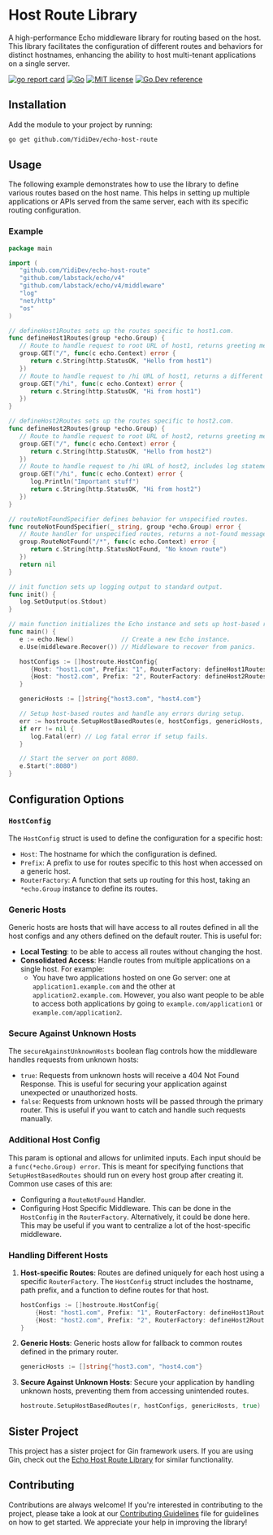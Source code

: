 # Host Route Library

A high-performance Echo middleware library for routing based on the host. This library facilitates the configuration of different routes and behaviors for distinct hostnames, enhancing the ability to host multi-tenant applications on a single server.

[![go report card](https://goreportcard.com/badge/github.com/YidiDev/echo-host-route "go report card")](https://goreportcard.com/report/github.com/YidiDev/echo-host-route)
[![Go](https://github.com/YidiDev/echo-host-route/actions/workflows/tests.yml/badge.svg)](https://github.com/YidiDev/echo-host-route/actions/workflows/tests.yml)
[![MIT license](https://img.shields.io/badge/license-MIT-brightgreen.svg)](https://opensource.org/licenses/MIT)
[![Go.Dev reference](https://img.shields.io/badge/go.dev-reference-blue?logo=go&logoColor=white)](https://pkg.go.dev/github.com/YidiDev/echo-host-route?tab=doc)

## Installation

Add the module to your project by running:

```sh
go get github.com/YidiDev/echo-host-route
```

## Usage

The following example demonstrates how to use the library to define various routes based on the host name. This helps in setting up multiple applications or APIs served from the same server, each with its specific routing configuration.

### Example

```go
package main

import (
   "github.com/YidiDev/echo-host-route"
   "github.com/labstack/echo/v4"
   "github.com/labstack/echo/v4/middleware"
   "log"
   "net/http"
   "os"
)

// defineHost1Routes sets up the routes specific to host1.com.
func defineHost1Routes(group *echo.Group) {
   // Route to handle request to root URL of host1, returns greeting message.
   group.GET("/", func(c echo.Context) error {
      return c.String(http.StatusOK, "Hello from host1")
   })
   // Route to handle request to /hi URL of host1, returns a different greeting message.
   group.GET("/hi", func(c echo.Context) error {
      return c.String(http.StatusOK, "Hi from host1")
   })
}

// defineHost2Routes sets up the routes specific to host2.com.
func defineHost2Routes(group *echo.Group) {
   // Route to handle request to root URL of host2, returns greeting message.
   group.GET("/", func(c echo.Context) error {
      return c.String(http.StatusOK, "Hello from host2")
   })
   // Route to handle request to /hi URL of host2, includes log statement and returns a greeting message.
   group.GET("/hi", func(c echo.Context) error {
      log.Println("Important stuff")
      return c.String(http.StatusOK, "Hi from host2")
   })
}

// routeNotFoundSpecifier defines behavior for unspecified routes.
func routeNotFoundSpecifier(_ string, group *echo.Group) error {
   // Route handler for unspecified routes, returns a not-found message.
   group.RouteNotFound("/*", func(c echo.Context) error {
      return c.String(http.StatusNotFound, "No known route")
   })
   return nil
}

// init function sets up logging output to standard output.
func init() {
   log.SetOutput(os.Stdout)
}

// main function initializes the Echo instance and sets up host-based routing.
func main() {
   e := echo.New()             // Create a new Echo instance.
   e.Use(middleware.Recover()) // Middleware to recover from panics.

   hostConfigs := []hostroute.HostConfig{
      {Host: "host1.com", Prefix: "1", RouterFactory: defineHost1Routes},
      {Host: "host2.com", Prefix: "2", RouterFactory: defineHost2Routes},
   }

   genericHosts := []string{"host3.com", "host4.com"}

   // Setup host-based routes and handle any errors during setup.
   err := hostroute.SetupHostBasedRoutes(e, hostConfigs, genericHosts, true, routeNotFoundSpecifier)
   if err != nil {
      log.Fatal(err) // Log fatal error if setup fails.
   }

   // Start the server on port 8080.
   e.Start(":8080")
}
```

## Configuration Options

### `HostConfig`
The `HostConfig` struct is used to define the configuration for a specific host:
- `Host`: The hostname for which the configuration is defined.
- `Prefix`: A prefix to use for routes specific to this host when accessed on a generic host.
- `RouterFactory`: A function that sets up routing for this host, taking an `*echo.Group` instance to define its routes.

### Generic Hosts
Generic hosts are hosts that will have access to all routes defined in all the host configs and any others defined on the default router. This is useful for:
- **Local Testing**: to be able to access all routes without changing the host. 
- **Consolidated Access**: Handle routes from multiple applications on a single host. For example:
  - You have two applications hosted on one Go server: one at `application1.example.com` and the other at `application2.example.com`. However, you also want people to be able to access both applications by going to `example.com/application1` or `example.com/application2`.

### Secure Against Unknown Hosts
The `secureAgainstUnknownHosts` boolean flag controls how the middleware handles requests from unknown hosts:
- `true`: Requests from unknown hosts will receive a 404 Not Found Response. This is useful for securing your application against unexpected or unauthorized hosts.
- `false`: Requests from unknown hosts will be passed through the primary router. This is useful if you want to catch and handle such requests manually.

### Additional Host Config
This param is optional and allows for unlimited inputs. Each input should be a `func(*echo.Group) error`. This is meant for specifying functions that `SetupHostBasedRoutes` should run on every host group after creating it. Common use cases of this are:
- Configuring a `RouteNotFound` Handler. 
- Configuring Host Specific Middleware. This can be done in the `HostConfig` in the `RouterFactory`. Alternatively, it could be done here. This may be useful if you want to centralize a lot of the host-specific middleware.

### Handling Different Hosts

1. **Host-specific Routes**:
   Routes are defined uniquely for each host using a specific `RouterFactory`. The `HostConfig` struct includes the hostname, path prefix, and a function to define routes for that host.

    ```go
    hostConfigs := []hostroute.HostConfig{
        {Host: "host1.com", Prefix: "1", RouterFactory: defineHost1Routes},
        {Host: "host2.com", Prefix: "2", RouterFactory: defineHost2Routes},
    }
    ```

2. **Generic Hosts**:
   Generic hosts allow for fallback to common routes defined in the primary router.

    ```go
    genericHosts := []string{"host3.com", "host4.com"}
    ```

3. **Secure Against Unknown Hosts**:
   Secure your application by handling unknown hosts, preventing them from accessing unintended routes.

    ```go
    hostroute.SetupHostBasedRoutes(r, hostConfigs, genericHosts, true)
    ```
   
## Sister Project
This project has a sister project for Gin framework users. If you are using Gin, check out the [Echo Host Route Library](https://github.com/YidiDev/gin-host-route) for similar functionality.

## Contributing
Contributions are always welcome! If you're interested in contributing to the project, please take a look at our [Contributing Guidelines](CONTRIBUTING.md) file for guidelines on how to get started. We appreciate your help in improving the library!
